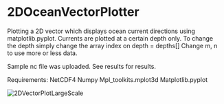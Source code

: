 # 2DOceanVectorPlotter
Plotting a 2D vector which displays ocean current directions using matplotlib.pyplot. Currents are plotted at a certain depth only. To change the depth simply change the array index on depth = depths[]
Change m, n to use more or less data.


Sample nc file was uploaded.
See results for results.


Requirements:
NetCDF4
Numpy 
Mpl_toolkits.mplot3d 
Matplotlib.pyplot 


![2DVectorPlotLargeScale](https://user-images.githubusercontent.com/68083724/159191116-1282e7cb-a351-4538-9d2c-acd21767fb95.png)
